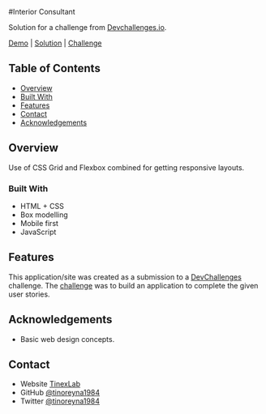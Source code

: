 #Interior Consultant

Solution for a challenge from [Devchallenges.io](http://devchallenges.io).

[Demo](https://tino-devchallenges-03.netlify.app) | 
[Solution](https://github.com/tinoreyna1984/devchallenges-03) | 
[Challenge](https://devchallenges.io/challenges/Jymh2b2FyebRTUljkNcb)

<!-- TABLE OF CONTENTS -->

## Table of Contents

- [Overview](#overview)
- [Built With](#built-with)
- [Features](#features)
- [Contact](#contact)
- [Acknowledgements](#acknowledgements)

## Overview

Use of CSS Grid and Flexbox combined for getting responsive layouts.

### Built With

- HTML + CSS
- Box modelling
- Mobile first
- JavaScript

## Features

This application/site was created as a submission to a [DevChallenges](https://devchallenges.io/challenges) challenge. The [challenge](https://devchallenges.io/challenges/Jymh2b2FyebRTUljkNcb) was to build an application to complete the given user stories.

## Acknowledgements

- Basic web design concepts.

## Contact

- Website [TinexLab](https://tinexlab.vercel.app)
- GitHub [@tinoreyna1984](https://github.com/tinoreyna1984)
- Twitter [@tinoreyna1984](https://twitter.com/tinoreyna1984)
